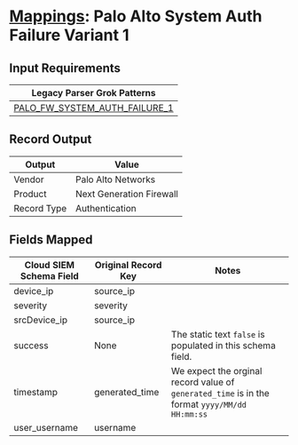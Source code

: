 # [Mappings](README.md): Palo Alto System Auth Failure Variant 1

## Input Requirements

|Legacy Parser Grok Patterns|
|-------------|
|[PALO_FW_SYSTEM_AUTH_FAILURE_1](../legacy_parsers/PALO_FW_SYSTEM_AUTH_FAILURE_1.md)|

## Record Output

|Output|Value|
|------|-----|
|Vendor|Palo Alto Networks|
|Product|Next Generation Firewall|
|Record Type|Authentication|

## Fields Mapped

|Cloud SIEM Schema Field|Original Record Key|Notes|
|-----------------------|-------------------|-----|
|device_ip|source_ip||
|severity|severity||
|srcDevice_ip|source_ip||
|success|None|The static text `false` is populated in this schema field.|
|timestamp|generated_time|We expect the orginal record value of `generated_time` is in the format `yyyy/MM/dd HH:mm:ss`|
|user_username|username||


